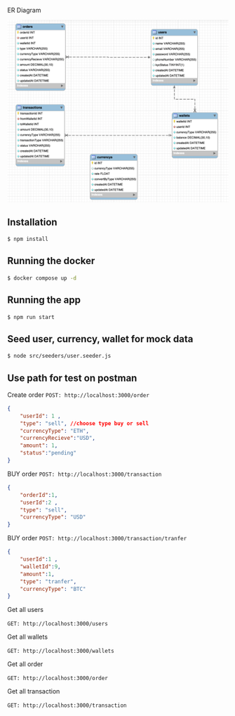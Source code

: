 ER Diagram

![Alt Text](/image/image.png)

## Installation

```bash
$ npm install
```

## Running the docker

```bash
$ docker compose up -d
```

## Running the app

```bash
$ npm run start
```

## Seed user, currency, wallet for mock data
```bash
$ node src/seeders/user.seeder.js    
```
## Use path for test on postman

Create order 
`POST: http://localhost:3000/order`
```json
{
    "userId": 1 ,
    "type": "sell", //choose type buy or sell
    "currencyType": "ETH",
    "currencyRecieve":"USD",
    "amount": 1,
    "status":"pending"
}
```

BUY order 
`POST: http://localhost:3000/transaction`
```json
{
    "orderId":1,
    "userId":2 ,
    "type": "sell",
    "currencyType": "USD"
}
```

BUY order 
`POST: http://localhost:3000/transaction/tranfer`
```json
{
    "userId":1 ,
    "walletId":9,
    "amount":1,
    "type": "tranfer",
    "currencyType": "BTC"
}
```


Get all users

`GET: http://localhost:3000/users` 

Get all wallets

`GET: http://localhost:3000/wallets`

Get all order

`GET: http://localhost:3000/order`

Get all transaction

`GET: http://localhost:3000/transaction`




